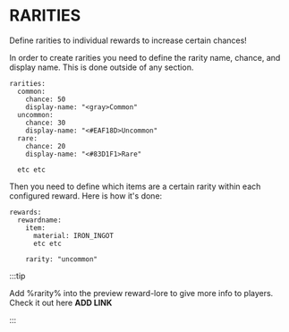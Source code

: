 # RARITIES
Define rarities to individual rewards to increase certain chances! 

In order to create rarities you need to define the rarity name, chance, and display name. This is done outside of any section.

```
rarities:
  common:
    chance: 50
    display-name: "<gray>Common"
  uncommon:
    chance: 30
    display-name: "<#EAF18D>Uncommon"
  rare:
    chance: 20
    display-name: "<#83D1F1>Rare"

  etc etc
```
Then you need to define which items are a certain rarity within each configured reward. Here is how it's done:

```
rewards:
  rewardname:
    item:
      material: IRON_INGOT
      etc etc

    rarity: "uncommon"
```


:::tip

Add %rarity% into the preview reward-lore to give more info to players. Check it out here **ADD LINK**

:::

